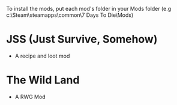 To install the mods, put each mod's folder in your Mods folder (e.g c:\Steam\steamapps\common\7 Days To Die\Mods)

# JSS (Just Survive, Somehow)
* A recipe and loot mod

# The Wild Land
* A RWG Mod
